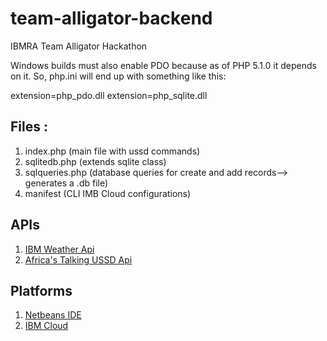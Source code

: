 # team-alligator-backend
IBMRA Team Alligator Hackathon

Windows builds must also enable PDO because as of PHP 5.1.0 it depends on it. So, php.ini will end up with something like this:

extension=php_pdo.dll
extension=php_sqlite.dll

## Files : 
1. index.php (main file with ussd commands)
2. sqlitedb.php (extends sqlite class)
3. sqlqueries.php (database queries for create and add records--> generates a .db file)
4. manifest (CLI IMB Cloud configurations)

## APIs
1. [IBM Weather Api](https://console.bluemix.net/docs/services/Weather/index.html "IBM Weather Api")
2. [Africa's Talking USSD Api](http://docs.africastalking.com/ussd "Africa's Talking USSD Api")

## Platforms
1. [Netbeans IDE](https://netbeans.org/ "Netbeans IDE")
2. [IBM Cloud](https://console.bluemix.net/ "IBM Cloud")

